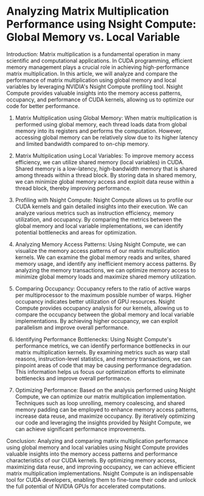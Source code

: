 # Analyzing Matrix Multiplication Performance using Nsight Compute: Global Memory vs. Local Variable

Introduction:
Matrix multiplication is a fundamental operation in many scientific and computational applications. In CUDA programming, efficient memory management plays a crucial role in achieving high-performance matrix multiplication. In this article, we will analyze and compare the performance of matrix multiplication using global memory and local variables by leveraging NVIDIA's Nsight Compute profiling tool. Nsight Compute provides valuable insights into the memory access patterns, occupancy, and performance of CUDA kernels, allowing us to optimize our code for better performance.

1. Matrix Multiplication using Global Memory:
When matrix multiplication is performed using global memory, each thread loads data from global memory into its registers and performs the computation. However, accessing global memory can be relatively slow due to its higher latency and limited bandwidth compared to on-chip memory.

2. Matrix Multiplication using Local Variables:
To improve memory access efficiency, we can utilize shared memory (local variables) in CUDA. Shared memory is a low-latency, high-bandwidth memory that is shared among threads within a thread block. By storing data in shared memory, we can minimize global memory access and exploit data reuse within a thread block, thereby improving performance.

3. Profiling with Nsight Compute:
Nsight Compute allows us to profile our CUDA kernels and gain detailed insights into their execution. We can analyze various metrics such as instruction efficiency, memory utilization, and occupancy. By comparing the metrics between the global memory and local variable implementations, we can identify potential bottlenecks and areas for optimization.

4. Analyzing Memory Access Patterns:
Using Nsight Compute, we can visualize the memory access patterns of our matrix multiplication kernels. We can examine the global memory reads and writes, shared memory usage, and identify any inefficient memory access patterns. By analyzing the memory transactions, we can optimize memory access to minimize global memory loads and maximize shared memory utilization.

5. Comparing Occupancy:
Occupancy refers to the ratio of active warps per multiprocessor to the maximum possible number of warps. Higher occupancy indicates better utilization of GPU resources. Nsight Compute provides occupancy analysis for our kernels, allowing us to compare the occupancy between the global memory and local variable implementations. By achieving higher occupancy, we can exploit parallelism and improve overall performance.

6. Identifying Performance Bottlenecks:
Using Nsight Compute's performance metrics, we can identify performance bottlenecks in our matrix multiplication kernels. By examining metrics such as warp stall reasons, instruction-level statistics, and memory transactions, we can pinpoint areas of code that may be causing performance degradation. This information helps us focus our optimization efforts to eliminate bottlenecks and improve overall performance.

7. Optimizing Performance:
Based on the analysis performed using Nsight Compute, we can optimize our matrix multiplication implementation. Techniques such as loop unrolling, memory coalescing, and shared memory padding can be employed to enhance memory access patterns, increase data reuse, and maximize occupancy. By iteratively optimizing our code and leveraging the insights provided by Nsight Compute, we can achieve significant performance improvements.

Conclusion:
Analyzing and comparing matrix multiplication performance using global memory and local variables using Nsight Compute provides valuable insights into the memory access patterns and performance characteristics of our CUDA kernels. By optimizing memory access, maximizing data reuse, and improving occupancy, we can achieve efficient matrix multiplication implementations. Nsight Compute is an indispensable tool for CUDA developers, enabling them to fine-tune their code and unlock the full potential of NVIDIA GPUs for accelerated computations.

